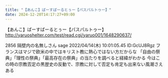 ```yaml
---
title: "【あんこ】ぱーすぱーるとぅー【パスパルトゥー】"
date: 2024-12-20T14:17:27+09:00
---
```

【あんこ】ぱーすぱーるとぅー【パスパルトゥー】
http://yaruoshelter.com/test/read.cgi/yaruo001/1648290637/

2856 隔壁内の名無しさん sage 2022/04/14(木) 10:01:05.45 ID:GcUJ8Rgz
フランスはマジで欧米の中ではキリスト教に熱心ではない方だからな
「自由の祭典」「理性の祭典」「最高存在の祭典」の当たりを調べると経緯がわかる
今はこの時の宗教否定の黒歴史の反動で、宗教に対して否定も肯定も出来ない風潮さえある
